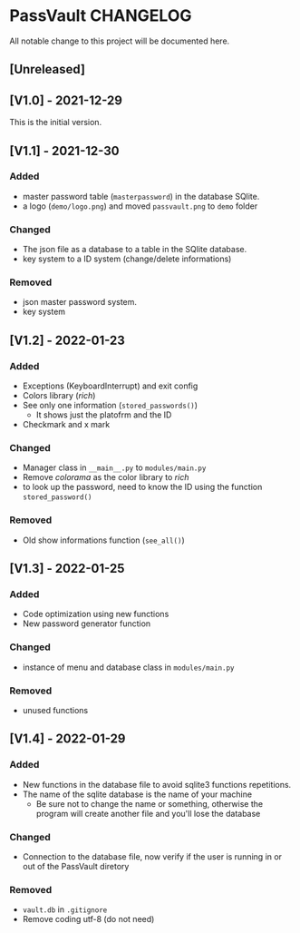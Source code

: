 # PassVault CHANGELOG
All notable change to this project will be documented here.

## [Unreleased]

## [V1.0] - 2021-12-29
This is the initial version.

## [V1.1] - 2021-12-30
### Added
- master password table (`masterpassword`) in the database SQlite.
- a logo (`demo/logo.png`) and moved `passvault.png` to `demo` folder 

### Changed
- The json file as a database to a table in the SQlite database.
- key system to a ID system (change/delete informations)

### Removed
- json master password system.
- key system

## [V1.2] - 2022-01-23
### Added
- Exceptions (KeyboardInterrupt) and exit config
- Colors library (_rich_)
- See only one information (`stored_passwords()`)
    - It shows just the platofrm and the ID
- Checkmark and x mark

### Changed
- Manager class in `__main__.py` to `modules/main.py`
- Remove _colorama_ as the color library to _rich_
- to look up the password, need to know the ID using the function `stored_password()`

### Removed
- Old show informations function (`see_all()`)

## [V1.3] - 2022-01-25
### Added
- Code optimization using new functions 
- New password generator function

### Changed
- instance of menu and database class in `modules/main.py`

### Removed
- unused functions

## [V1.4] - 2022-01-29
### Added
- New functions in the database file to avoid sqlite3 functions repetitions.
- The name of the sqlite database is the name of your machine
    - Be sure not to change the name or something, otherwise the program will create another file and you'll lose the database

### Changed
- Connection to the database file, now verify if the user is running in or out of the PassVault diretory

### Removed
- `vault.db` in `.gitignore`
- Remove coding utf-8 (do not need)
